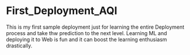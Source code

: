 # First_Deployment_AQI
This is my first sample deployment just for learning the entire Deployment process and take thw prediction to the next level.
Learning ML and deploying it to Web is fun and it can boost the learning enthusiasm drastically.
